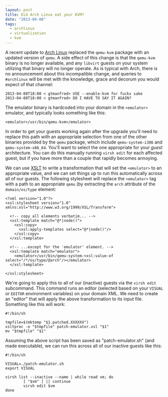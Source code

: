 ```yaml
---
layout: post
title: Did Arch Linux eat your KVM?
date: "2013-04-08"
tags:
  - archlinux
  - virtualization
  - kvm
---
```


A recent update to [Arch Linux][] replaced the `qemu-kvm` package with
an updated version of `qemu`.  A side effect of this change is that
the `qemu-kvm` binary is no longer available, and any `libvirt` guests
on your system utilizing that binary will no longer operate.  As is
typical with Arch, there is no announcement about this incompatible
change, and queries to `#archlinux` will be met with the knowledge,
grace and decorum you would expect of that channel:

    2013-04-08T18:00 < gtmanfred> USE --enable-kvm for fucks sake
    2013-04-08T18:00 < gtmanfred> DO I HAVE TO SAY IT AGAIN?

The emulator binary is hardcoded into your domain in the `<emulator>`
emulator, and typically looks something like this:

    <emulator>/usr/bin/qemu-kvm</emulator>
 
In order to get your guests working again after the upgrade you'll
need to replace this path with an appropriate selection from one of
the other binaries provided by the `qemu` package, which include
`qemu-system-i386` and `qemu-system-x86_64`.  You'll want to select
the one appropriate for your *guest* architecture.  You can do this
manually running `virsh edit` for each affected guest, but if you have
more than a couple that rapidly becomes annoying.

We can use [XSLT][] to write a transformation that will set the
`<emulator>` to an appropriate value, and we can set things up to run
this automatically across all of our guests.  The following stylesheet
will replace the `<emulator>` tag with a path to an appropriate `qemu` (by 
extracting the `arch` attribute of the `domain/os/type` element:

    <?xml version="1.0"?>
    <xsl:stylesheet version="1.0" xmlns:xsl="http://www.w3.org/1999/XSL/Transform">

      <!-- copy all elements verbatim... -->
      <xsl:template match="@*|node()">
        <xsl:copy>
          <xsl:apply-templates select="@*|node()"/>
        </xsl:copy>
      </xsl:template>

      <!-- ...except for the 'emulator' element. -->
      <xsl:template match="emulator">
        <emulator>/usr/bin/qemu-system-<xsl:value-of select="/*/os/type/@arch"/></emulator>
      </xsl:template>

    </xsl:stylesheet>

We're going to apply this to all of our (inactive) guests via the
`virsh edit` subcommand.  This command runs an editor (selected based
on your `VISUAL` or `EDITOR` environment variables) on your domain
XML.  We need to create an "editor" that will apply the above
transformation to its input file.  Something like this will work:

    #!/bin/sh

    tmpfile=$(mktemp "$1.patched.XXXXXX")
    xsltproc -o "$tmpfile" patch-emulator.xsl "$1"
    mv "$tmpfile" "$1"

Assuming the above script has been saved as "patch-emulator.sh" (and
made executable), we can run this across all of our inactive guests
like this:

    #!/bin/sh

    VISUAL=./patch-emulator.sh
    export VISUAL

    virsh list --inactive --name | while read vm; do
            [ "$vm" ] || continue
            virsh edit $vm
    done

[arch linux]: https://www.archlinux.org/
[xslt]: https://en.wikipedia.org/wiki/XSLT


